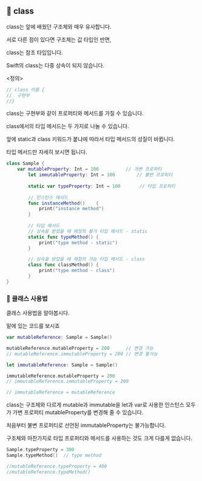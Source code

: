 ## 📌 class

class는 앞에 배웠던 구조체와 매우 유사합니다.

서로 다른 점이 있다면 구조체는 값 타입인 반면,

class는 참조 타입입니다.

Swift의 class는 다중 상속이 되지 않습니다.

<정의>

```swift
// class 이름 {
//	구현부
//}
```

class는 구현부와 같이 프로퍼티와 메서드를 가질 수 있습니다.

class에서의 타입 메서드는 두 가지로 나눌 수 있습니다.

앞에 static과 class 키워드가 붙냐에 따라서 타입 메서드의 성질이 바뀝니다.

타입 메서드만 자세히 보시면 됩니다.

```swift
class Sample {
	var mutableProperty: Int = 100        	// 가변 프로퍼티
    	let immutableProperty: Int = 100    	// 불변 프로퍼티
        
        static var typeProperty: Int = 100   	 // 타입 프로퍼티
        
        // 인스턴스 메서드
        func instanceMethod()    {
            print("instance method")
        }
    
        // 타입 메서드
        // 상속을 받았을 때 재정의 불가 타입 메서드 - static
        static func typeMethod() {
            print("type method - static")
        }

        // 상속을 받았을 때 재정의 가능 타입 메서드 - class
        class func classMethod() {
            print("type method - class")
        }
}
```


### 📐 클래스 사용법

클래스 사용법을 알아봅시다.

밑에 있는 코드를 보시죠
```swift
var mutableReference: Sample = Sample()

mutableReference.mutableProperty = 200		// 변경 가능
// mutableReference.immutableProperty = 200	// 변경 불가능

let immutableReference: Sample = Sample()

immutableReference.mutableProperty = 200
// immutableReference.immutableProperty = 200

// immutableReference = mutableReference
```

class는 구조체와 다르게 mutable과 immutable을 let과 var로 사용한 인스턴스 
모두가 가변 프로퍼티 mutableProperty를 변경해 줄 수 있습니다.

처음부터 불변 프로퍼티로 선언된 immutableProperty는 불가능합니다.


구조체와 마찬가지로 타입 프로퍼티와 메서드를 사용하는 것도 크게 다를게 없습니다.
```swift
Sample.typeProperty = 300
Sample.typeMethod()	 // type method

//mutableReference.typeProperty = 400
//mutableReference.typeMethod()
```
